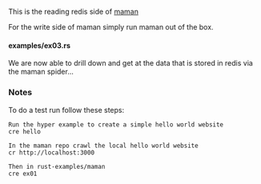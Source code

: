 
This is the reading redis side of
[maman](https://github.com/spk/maman)

For the write side of maman simply run maman out of the box.

#### examples/ex03.rs

We are now able to drill down and get at the data that
is stored in redis via the maman spider...

### Notes

To do a test run follow these steps:

```
Run the hyper example to create a simple hello world website
cre hello

In the maman repo crawl the local hello world website
cr http://localhost:3000

Then in rust-examples/maman
cre ex01
```
